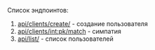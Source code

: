 Список эндпоинтов:

1. [api/clients/create/](https://datindjangogapp.herokuapp.com/api/clients/create/) - создание пользователя
2. [api/clients/<int:pk>/match](https://datindjangogapp.herokuapp.com/api/clients/3/match) - симпатия
3. [api/list/](https://datindjangogapp.herokuapp.com/api/list/) - список пользователей
